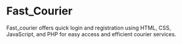 # Fast_Courier

Fast_courier offers quick login and registration using HTML, CSS, JavaScript, and PHP for easy access and efficient courier services.
